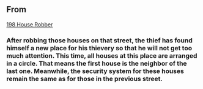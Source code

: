 #

## From
[198 House Robber](https://github.com/WeiChienHsu/Java_Practice/tree/master/198_House_Robber)

### After robbing those houses on that street, the thief has found himself a new place for his thievery so that he will not get too much attention. This time, all houses at this place are arranged in a circle. That means the first house is the neighbor of the last one. Meanwhile, the security system for these houses remain the same as for those in the previous street.